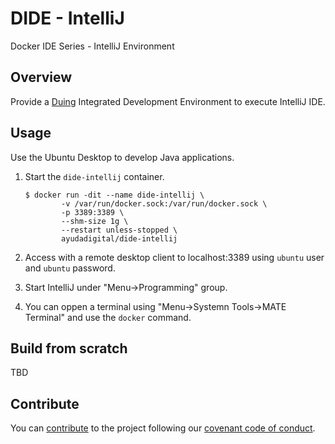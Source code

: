 # DIDE - IntelliJ

Docker IDE Series - IntelliJ Environment

## Overview

Provide a [Duing](https://github.com/ayudadigital/docker-ubuntu-xrdp-mate-custom/tree/master/duing) Integrated Development Environment to execute IntelliJ IDE.

## Usage

Use the Ubuntu Desktop to develop Java applications.

1. Start the `dide-intellij` container.

    ```console
    $ docker run -dit --name dide-intellij \
            -v /var/run/docker.sock:/var/run/docker.sock \
            -p 3389:3389 \
            --shm-size 1g \
            --restart unless-stopped \
            ayudadigital/dide-intellij
    ```

2. Access with a remote desktop client to localhost:3389 using `ubuntu` user and `ubuntu` password.

3. Start IntelliJ under "Menu->Programming" group.

4. You can oppen a terminal using "Menu->Systemn Tools->MATE Terminal" and use the `docker` command.

## Build from scratch

TBD

## Contribute

You can [contribute](CONTRIBUTING.md) to the project following our [covenant code of conduct](CODE_OF_CONDUCT.md).
